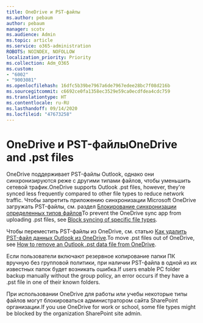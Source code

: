 ```yaml
---
title: OneDrive и PST-файлы
ms.author: pebaum
author: pebaum
manager: scotv
ms.audience: Admin
ms.topic: article
ms.service: o365-administration
ROBOTS: NOINDEX, NOFOLLOW
localization_priority: Priority
ms.collection: Adm_O365
ms.custom:
- "6002"
- "9003081"
ms.openlocfilehash: 16dfc5b39be7967a6de7967edee28bc7f08d216b
ms.sourcegitcommit: c6692ce0fa1358ec3529e59ca0ecdfdea4cdc759
ms.translationtype: HT
ms.contentlocale: ru-RU
ms.lasthandoff: 09/14/2020
ms.locfileid: "47673258"
---
```

# <a name="onedrive-and-pst-files"></a><span data-ttu-id="3a8bc-102">OneDrive и PST-файлы</span><span class="sxs-lookup"><span data-stu-id="3a8bc-102">OneDrive and .pst files</span></span> 

<span data-ttu-id="3a8bc-103">OneDrive поддерживает PST-файлы Outlook, однако они синхронизируются реже с другими типами файлов, чтобы уменьшить сетевой трафик.</span><span class="sxs-lookup"><span data-stu-id="3a8bc-103">OneDrive supports Outlook .pst files, however, they're synced less frequently compared to other file types to reduce network traffic.</span></span> <span data-ttu-id="3a8bc-104">Чтобы запретить приложению синхронизации Microsoft OneDrive загружать PST-файлы, см. раздел [Блокирование синхронизации определенных типов файлов](https://docs.microsoft.com/onedrive/block-file-types)</span><span class="sxs-lookup"><span data-stu-id="3a8bc-104">To prevent the OneDrive sync app from uploading .pst files, see [Block syncing of specific file types](https://docs.microsoft.com/onedrive/block-file-types).</span></span> 

<span data-ttu-id="3a8bc-105">Чтобы переместить PST-файлы из OneDrive, см. статью [Как удалить PST-файл данных Outlook из OneDrive](https://support.microsoft.com/office/how-to-remove-an-outlook-pst-data-file-from-onedrive-b6b9e522-59bd-40f7-949f-168d0aa9b38e).</span><span class="sxs-lookup"><span data-stu-id="3a8bc-105">To move .pst files out of OneDrive, see [How to remove an Outlook .pst data file from OneDrive](https://support.microsoft.com/office/how-to-remove-an-outlook-pst-data-file-from-onedrive-b6b9e522-59bd-40f7-949f-168d0aa9b38e).</span></span> 

<span data-ttu-id="3a8bc-106">Если пользователи включают резервное копирование папки ПК вручную без групповой политики, при наличии PST-файла в одной из их известных папок будет возникать ошибка.</span><span class="sxs-lookup"><span data-stu-id="3a8bc-106">If users enable PC folder backup manually without the group policy, an error occurs if they have a .pst file in one of their known folders.</span></span>

<span data-ttu-id="3a8bc-107">При использовании OneDrive для работы или учебы некоторые типы файлов могут блокироваться администратором сайта SharePoint организации.</span><span class="sxs-lookup"><span data-stu-id="3a8bc-107">If you use OneDrive for work or school, some file types might be blocked by the organization SharePoint site admin.</span></span>